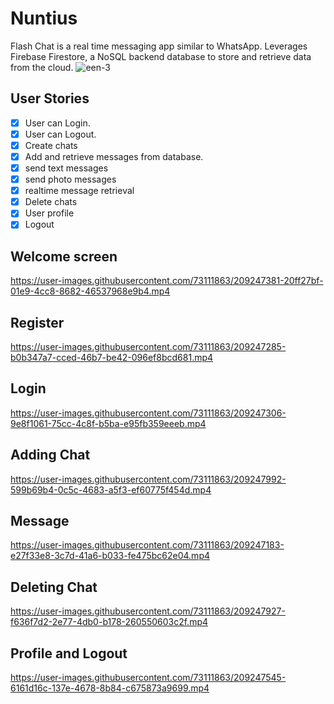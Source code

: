 # Nuntius
Flash Chat is a real time messaging app similar to WhatsApp. Leverages Firebase Firestore, a NoSQL backend database to store and retrieve data from the cloud.
![een-3](https://user-images.githubusercontent.com/73111863/209571988-5ded1db3-7bee-4500-898f-a7ea6c41ebc3.png)

## User Stories
- [x] User can Login.
- [x] User can Logout.
- [x] Create chats
- [x] Add and retrieve messages from database.
- [x] send text messages
- [x] send photo messages
- [x] realtime message retrieval
- [x] Delete chats
- [x] User profile
- [x] Logout

## Welcome screen
https://user-images.githubusercontent.com/73111863/209247381-20ff27bf-01e9-4cc8-8682-46537968e9b4.mp4

## Register
https://user-images.githubusercontent.com/73111863/209247285-b0b347a7-cced-46b7-be42-096ef8bcd681.mp4

## Login
https://user-images.githubusercontent.com/73111863/209247306-9e8f1061-75cc-4c8f-b5ba-e95fb359eeeb.mp4

## Adding Chat
https://user-images.githubusercontent.com/73111863/209247992-599b69b4-0c5c-4683-a5f3-ef60775f454d.mp4

## Message
https://user-images.githubusercontent.com/73111863/209247183-e27f33e8-3c7d-41a6-b033-fe475bc62e04.mp4

## Deleting Chat
https://user-images.githubusercontent.com/73111863/209247927-f636f7d2-2e77-4db0-b178-260550603c2f.mp4

## Profile and Logout
https://user-images.githubusercontent.com/73111863/209247545-6161d16c-137e-4678-8b84-c675873a9699.mp4


